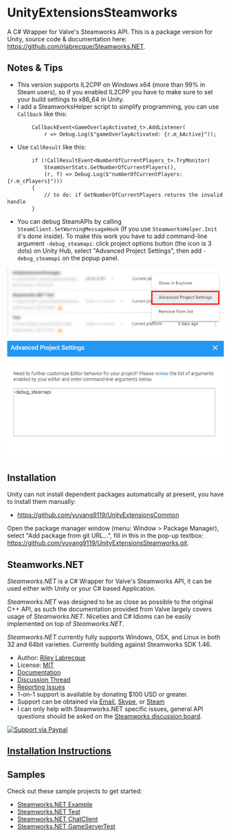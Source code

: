 # UnityExtensionsSteamworks
A C# Wrapper for Valve's Steamworks API. This is a package version for Unity, source code & documentation here: https://github.com/rlabrecque/Steamworks.NET.

## Notes & Tips
- This version supports IL2CPP on Windows x64 (more than 99% in Steam users), so if you enabled IL2CPP you have to make sure to set your build settings to x86_64 in Unity.
- I add a SteamworksHelper script to simplify programming, you can use `Callback` like this:
```
        CallbackEvent<GameOverlayActivated_t>.AddListener(
            r => Debug.Log($"gameOverlayActivated: {r.m_bActive}"));
```

- Use `CallResult` like this:
```
        if (!CallResultEvent<NumberOfCurrentPlayers_t>.TryMonitor(
            SteamUserStats.GetNumberOfCurrentPlayers(),
            (r, f) => Debug.Log($"numberOfCurrentPlayers: {r.m_cPlayers}")))
        {
            // to do: if GetNumberOfCurrentPlayers returns the invalid handle
        }
```
- You can debug SteamAPIs by calling `SteamClient.SetWarningMessageHook` (If you use `SteamworksHelper.Init` it's done inside). To make this work you have to add command-line argument `-debug_steamapi`: click project options button (the icon is 3 dots) on Unity Hub, select "Advanced Project Settings", then add `-debug_steamapi` on the popup panel.
<p align="center">
  <img src="Documentation~/AdvancedProjectSettingsMenu.png"><br>
</p>
<p align="center">
  <img src="Documentation~/AdvancedProjectSettingsPanel.png"><br>
</p>

## Installation
Unity can not install dependent packages automatically at present, you have to install them manually:
- https://github.com/yuyang9119/UnityExtensionsCommon

Open the package manager window (menu: Window > Package Manager), select "Add package from git URL...", fill in this in the pop-up textbox: https://github.com/yuyang9119/UnityExtensionsSteamworks.git.



## Steamworks.NET
_Steamworks.NET_ is a C# Wrapper for Valve's Steamworks API, it can be used either with Unity or your C# based Application.

_Steamworks.NET_ was designed to be as close as possible to the original C++ API, as such the documentation provided from Valve largely covers usage of _Steamworks.NET_.
Niceties and C# Idioms can be easily implemented on top of _Steamworks.NET_.

_Steamworks.NET_ currently fully supports Windows, OSX, and Linux in both 32 and 64bit varieties. Currently building against Steamworks SDK 1.46.

* Author: [Riley Labrecque](https://github.com/rlabrecque)
* License: [MIT](http://www.opensource.org/licenses/mit-license.php)
* [Documentation](https://steamworks.github.io/)
* [Discussion Thread](http://steamcommunity.com/groups/steamworks/discussions/0/666827974770212954/)
* [Reporting Issues](https://github.com/rlabrecque/Steamworks.NET/issues)
* 1-on-1 support is available by donating $100 USD or greater.
 * Support can be obtained via [Email](mailto:support@rileylabrecque.com), [Skype](http://rileylabrecque.com/skype), or [Steam](http://steamcommunity.com/id/rlabrecque)
 * I can only help with Steamworks.NET specific issues, general API questions should be asked on the [Steamworks discussion board](http://steamcommunity.com/groups/steamworks/discussions).

[![Support via Paypal](https://www.paypalobjects.com/en_US/i/btn/btn_donateCC_LG.gif)](https://www.paypal.com/cgi-bin/webscr?cmd=_s-xclick&hosted_button_id=YFZZER8VNXKRC)


[Installation Instructions](http://steamworks.github.io/installation/)
-----

Samples
-----
Check out these sample projects to get started:
* [Steamworks.NET Example](https://github.com/rlabrecque/Steamworks.NET-Example)
* [Steamworks.NET Test](https://github.com/rlabrecque/Steamworks.NET-Test)
* [Steamworks.NET ChatClient](https://github.com/rlabrecque/Steamworks.NET-ChatClient)
* [Steamworks.NET GameServerTest](https://github.com/rlabrecque/Steamworks.NET-GameServerTest)
